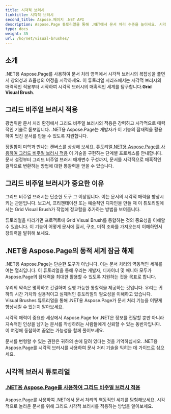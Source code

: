 ```yaml
---
title: 시각적 브러시
linktitle: 시각적 브러시
second_title: Aspose.페이지 .NET API
description: Aspose.Page 튜토리얼을 통해 .NET에서 문서 처리 수준을 높이세요. 시각적으로 멋진 문서를 위한 마스터링 기술인 시각적 브러시의 영역에 빠져보세요.
type: docs
weight: 35
url: /ko/net/visual-brushes/
---
```


## 소개

 .NET용 Aspose.Page를 사용하여 문서 처리 영역에서 시각적 브러시의 복잡성을 풀면서 창의성과 효율성의 여정을 시작하세요. 이 튜토리얼 시리즈에서는 시각적 브러시의 매력적인 적용부터 시작하여 시각적 브러시의 매혹적인 세계를 탐구합니다.**Grid Visual Brush**.

## 그리드 비주얼 브러시 적용

광범위한 문서 처리 환경에서 그리드 비주얼 브러시의 적용은 강력하고 시각적으로 매력적인 기술로 돋보입니다. .NET용 Aspose.Page는 개발자가 이 기능의 잠재력을 활용하여 멋진 문서를 만들 수 있도록 지원합니다.

 정밀함이 미학과 만나는 캔버스를 상상해 보세요. 튜토리얼[.NET용 Aspose.Page를 사용하여 그리드 비주얼 브러시 적용](./apply-grid-visual-brush/) 이 기술을 구현하는 단계별 프로세스를 안내합니다. 문서 설정부터 그리드 비주얼 브러시 매개변수 구성까지, 문서를 시각적으로 매혹적인 걸작으로 변환하는 방법에 대한 통찰력을 얻을 수 있습니다.

## 그리드 비주얼 브러시가 중요한 이유

그리드 비주얼 브러시는 단순한 도구 그 이상입니다. 이는 문서의 시각적 매력을 향상시키는 관문입니다. 보고서, 프리젠테이션 또는 예술적인 디자인을 만들 때 이 튜토리얼에서는 Grid Visual Brush가 작업에 정교함을 추가하는 방법을 보여줍니다.

튜토리얼을 따라가면 프로젝트에 Grid Visual Brush를 통합하는 것의 중요성을 이해할 수 있습니다. 이 기능이 어떻게 문서에 질서, 구조, 미적 조화를 가져오는지 이해하면서 창의력을 발휘해 보세요.

## .NET용 Aspose.Page의 동적 세계 잠금 해제

.NET용 Aspose.Page는 단순한 도구가 아닙니다. 이는 문서 처리의 역동적인 세계를 여는 열쇠입니다. 이 튜토리얼을 통해 우리는 개발자, 디자이너 및 매니아 모두가 Aspose.Page의 잠재력을 최대한 활용할 수 있도록 지원하는 것을 목표로 합니다.

우리의 약속은 명확하고 간결하며 실행 가능한 통찰력을 제공하는 것입니다. 우리는 귀하의 시간 가치와 실용적이고 실제적인 튜토리얼의 필요성을 이해하고 있습니다. Visual Brushes 튜토리얼을 통해 .NET용 Aspose.Page가 문서 처리 기능을 어떻게 향상시킬 수 있는지 알아보세요.

시각적 매력이 중요한 세상에서 Aspose.Page for .NET은 정보를 전달할 뿐만 아니라 지속적인 인상을 남기는 문서를 작성하려는 사람들에게 신뢰할 수 있는 동반자입니다. 이 여정에 동참하여 끝없는 가능성을 함께 풀어보세요.

문서를 변형할 수 있는 권한은 귀하의 손에 달려 있다는 것을 기억하십시오. .NET용 Aspose.Page를 시각적 브러시를 사용하여 문서 처리 기술을 익히는 데 가이드로 삼으세요.
## 시각적 브러시 튜토리얼
### [.NET용 Aspose.Page를 사용하여 그리드 비주얼 브러시 적용](./apply-grid-visual-brush/)
Aspose.Page를 사용하여 .NET에서 문서 처리의 역동적인 세계를 탐험해보세요. 시각적으로 놀라운 문서를 위해 그리드 시각적 브러시를 적용하는 방법을 알아보세요.